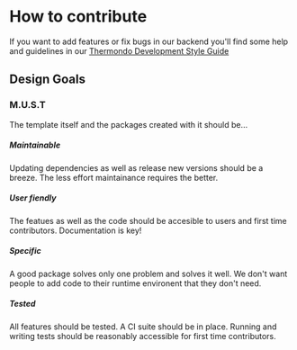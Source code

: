 # How to contribute

If you want to add features or fix bugs in our backend you'll find some help and guidelines in our
[Thermondo Development Style Guide](https://github.com/Thermondo/thermondo.github.io/blob/master/style-guide/README.md)

## Design Goals

### M.U.S.T

The template itself and the packages created with it should be…

##### Maintainable

Updating dependencies as well as release new versions should be a breeze. The less effort maintainance requires the better. 

##### User fiendly

The featues as well as the code should be accesible to users and first time contributors. Documentation is key!

##### Specific

A good package solves only one problem and solves it well.
We don't want people to add code to their runtime environent that they don't need.

##### Tested

All features should be tested. A CI suite should be in place.
Running and writing tests should be reasonably accessible for first time contributors.
